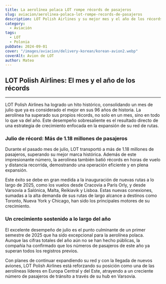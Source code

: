 ```yaml
---
title: La aerolínea polaca LOT rompe récords de pasajeros
slug: aviacion/aerolinea-polaca-lot-rompe-records-de-pasajeros
description: LOT Polish Airlines y su mejor mes y el año de los récords.
category:
  - Aviación
tags:
  - LOT
  - Polonia
pubDate: 2024-09-01
cover: "/images/aviacion/delivery-korean/korean-avion2.webp"
coverAlt: Avion de LOT
author: Mateo
---
```


## LOT Polish Airlines: El mes y el año de los récords

***

LOT Polish Airlines ha logrado un hito histórico, consolidando un mes de julio que ya es considerado el mejor en sus 96 años de historia. La aerolínea ha superado sus propios récords, no solo en un mes, sino en todo lo que va del año. Este desempeño sobresaliente es el resultado directo de una estrategia de crecimiento enfocada en la expansión de su red de rutas.

### Julio de récord: Más de 1.18 millones de pasajeros

Durante el pasado mes de julio, LOT transportó a más de 1.18 millones de pasajeros, superando su mejor marca histórica. Además de este impresionante número, la aerolínea también batió récords en horas de vuelo y distancia recorrida, demostrando una operación eficiente y en plena expansión.

Este éxito se debe en gran medida a la inauguración de nuevas rutas a lo largo de 2025, como los vuelos desde Cracovia a París Orly, y desde Varsovia a Salónica, Malta, Reikiavik y Lisboa. Estas nuevas conexiones, sumadas a la alta demanda de sus rutas de largo alcance a destinos como Toronto, Nueva York y Chicago, han sido los principales motores de su crecimiento.

### Un crecimiento sostenido a lo largo del año

El excelente desempeño de julio es el punto culminante de un primer semestre de 2025 que ha sido excepcional para la aerolínea polaca. Aunque las cifras totales del año aún no se han hecho públicas, la compañía ha confirmado que los números de pasajeros de este año ya superan todos los registros previos.

Con planes de continuar expandiendo su red y con la llegada de nuevos aviones, LOT Polish Airlines está reforzando su posición como una de las aerolíneas líderes en Europa Central y del Este, atrayendo a un creciente número de pasajeros de tránsito a través de su hub en Varsovia.
